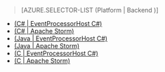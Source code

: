 > [AZURE.SELECTOR-LIST (Platform | Backend )]
- [(C# | EventProcessorHost C#)](/en-us/documentation/articles/service-bus-event-hubs-csharp-ephcs-getstarted/)
- [(C# | Apache Storm)](/en-us/documentation/articles/service-bus-event-hubs-csharp-storm-getstarted/)
- [(Java | EventProcessorHost C#)](/en-us/documentation/articles/service-bus-event-hubs-java-ephcs-getstarted/)
- [(Java | Apache Storm)](/en-us/documentation/articles/service-bus-event-hubs-java-storm-getstarted/)
- [(C | EventProcessorHost C#)](/en-us/documentation/articles/service-bus-event-hubs-c-ephcs-getstarted/)
- [(C | Apache Storm)](/en-us/documentation/articles/service-bus-event-hubs-c-storm-getstarted/)

<!--HONumber=27-->
